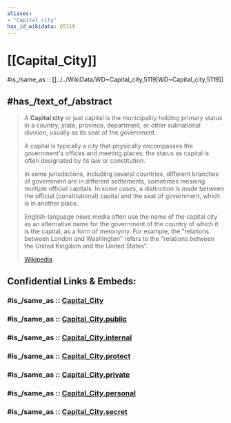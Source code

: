 ```yaml
---
aliases:
- "Capital city"
has_id_wikidata: Q5119
---
```


# [[Capital_City]] 

#is_/same_as :: [[../../WikiData/WD~Capital_city,5119|WD~Capital_city,5119]] 

## #has_/text_of_/abstract 

> A **Capital city** or just capital is the municipality holding primary status 
> in a country, state, province, department, or other subnational division, 
> usually as its seat of the government. 
> 
> A capital is typically a city that physically encompasses the government's offices and meeting places; 
> the status as capital is often designated by its law or constitution. 
> 
> In some jurisdictions, including several countries, 
> different branches of government are in different settlements, 
> sometimes meaning multiple official capitals. 
> In some cases, a distinction is made between the official (constitutional) capital 
> and the seat of government, which is in another place. 
>
> English-language news media often use the name of the capital city 
> as an alternative name for the government of the country of which it is the capital, as a form of metonymy. 
> For example, the "relations between London and Washington" 
> refers to the "relations between the United Kingdom and the United States".
>
> [Wikipedia](https://en.wikipedia.org/wiki/Capital%20city) 


## Confidential Links & Embeds: 

### #is_/same_as :: [Capital_City](/_Standards/Earth/Geography/Capital_City.md) 

### #is_/same_as :: [Capital_City.public](/_public/Earth/Geography/Capital_City.public.md) 

### #is_/same_as :: [Capital_City.internal](/_internal/Earth/Geography/Capital_City.internal.md) 

### #is_/same_as :: [Capital_City.protect](/_protect/Earth/Geography/Capital_City.protect.md) 

### #is_/same_as :: [Capital_City.private](/_private/Earth/Geography/Capital_City.private.md) 

### #is_/same_as :: [Capital_City.personal](/_personal/Earth/Geography/Capital_City.personal.md) 

### #is_/same_as :: [Capital_City.secret](/_secret/Earth/Geography/Capital_City.secret.md)

